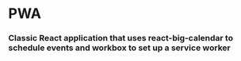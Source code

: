 # PWA

### Classic React application that uses react-big-calendar to schedule events and workbox to set up a service worker
